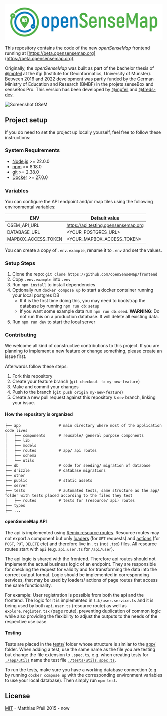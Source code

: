 ![openSenseMap](https://github.com/openSenseMap/frontend/blob/dev/public/openSenseMap.png)

This repository contains the code of the new _openSenseMap_ frontend running at [https://beta.opensensemap.org](https://beta.opensensemap.org).

Originally, the _openSenseMap_ was built as part of the bachelor thesis of [@mpfeil](https://github.com/mpfeil) at the ifgi (Institute for Geoinformatics, University of Münster). Between 2016 and 2022 development was partly funded by the German Ministry of Education and Research (BMBF) in the projets senseBox and senseBox Pro. This version has been developed by [@mpfeil](https://github.com/mpfeil) and [@freds-dev](https://github.com/freds-dev).

<img width="1438" alt="Screenshot OSeM" src="https://github.com/user-attachments/assets/a7bf16fb-44a2-4a21-9c0f-d4bf431ab9b5">

## Project setup

If you do need to set the project up locally yourself, feel free to follow these instructions:

### System Requirements

- [Node.js](https://nodejs.org/) >= 22.0.0
- [npm](https://npmjs.com/) >= 8.18.0
- [git](https://git-scm.com/) >= 2.38.0
- [Docker](https://www.docker.com) >= 27.0.0

### Variables

You can configure the API endpoint and/or map tiles using the following environmental variables:

| ENV                 | Default value                        |
| ------------------- | ------------------------------------ |
| OSEM_API_URL        | https://api.testing.opensensemap.org |
| DATABASE_URL        | <YOUR_POSTGRES_URL>                  |
| MAPBOX_ACCESS_TOKEN | <YOUR_MAPBOX_ACCESS_TOKEN>           |

You can create a copy of `.env.example`, rename it to `.env` and set the values.

### Setup Steps

1. Clone the repo: `git clone https://github.com/openSenseMap/frontend`
2. Copy `.env.example` into `.env`
3. Run `npm install` to install dependencies
4. Optionally run `docker compose up` to start a docker container running your local postgres DB
   - If it is the first time doing this, you may need to bootstrap the database by running `npm run db:setup`
   - If you want some example data run `npm run db:seed`. **WARNING**: Do not run this on a production database. It will delete all existing data.
5. Run `npm run dev` to start the local server

### Contributing

We welcome all kind of constructive contributions to this project.
If you are planning to implement a new feature or change something, please create an issue first.

Afterwards follow these steps:

1. Fork this repository
2. Create your feature branch (`git checkout -b my-new-feature`)
3. Make and commit your changes
4. Push to the branch (`git push origin my-new-feature`)
5. Create a new pull request against this repository's `dev` branch, linking your issue.

#### How the repository is organized

```shell
├── app                 # main directory where most of the application code lives
│   ├── components      # reusable/ general purpose components
│   ├── lib
│   ├── models
│   ├── routes          # app/ api routes
│   ├── schema
│   └── utils
├── db                  # code for seeding/ migration of database
├── drizzle             # database migrations
├── other
├── public              # static assets
├── server
├── tests               # automated tests, same structure as the app/ folder with tests placed according to the files they test
│   ├── routes          # tests for (resource/ api) routes
├── types
├── ...
```

#### openSenseMap API

The api is implemented using [Remix resource routes](https://remix.run/docs/en/main/guides/resource-routes).
Resource routes may not export a component but only [loaders](https://remix.run/docs/en/main/route/loader) (for `GET` requests) and [actions](https://remix.run/docs/en/main/route/action) (for `POST`, `PUT`, `DELETE` etc) and therefore live in `.ts` (not `.tsx`) files.
All resource routes start with `api` (e.g. `api.user.ts` for `/api/user`).

The api logic is shared with the frontend. Therefore api routes should not implement the actual business logic of an endpoint. They are responsible for checking the request for validity and for transforming the data into the correct output format.
Logic should be implemented in corresponding services, that may be used by loaders/ actions of page routes that access the same functionality.

For example: User registration is possible from both the api and the frontend. The logic for it is implemented in `lib/user.service.ts` and it is being used by both `api.user.ts` (resource route) as well as `explore.register.tsx` (page route), preventing duplication of common logic while also providing the flexibility to adjust the outputs to the needs of the respective use case.

#### Testing

Tests are placed in the [tests/](./tests/) folder whose structure is similar to the [app/](./app/) folder.
When adding a test, use the same name as the file you are testing but change the file extension to `.spec.ts`, e.g. when creating tests for [`./app/utils`](./app/utils.ts) name the test file [`./tests/utils.spec.ts`](./tests/utils.spec.ts).

To run the tests, make sure you have a working database connection (e.g. by running `docker compose up` with the corresponding environment variables to use your local database).
Then simply run `npm test`.

## License

[MIT](LICENSE) - Matthias Pfeil 2015 - now
